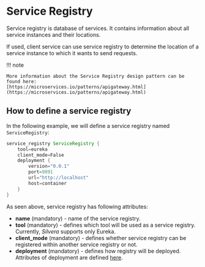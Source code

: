 # Service Registry

Service registry is database of services. It contains information about all service instances and their locations.

If used, client service can use service registry to determine the location of a service instance to which it wants to send requests.

!!! note

    More information about the Service Registry design pattern can be found here: 
    [https://microservices.io/patterns/apigateway.html](https://microservices.io/patterns/apigateway.html)


## How to define a service registry


In the following example, we will define a service registry named `ServiceRegistry`:

```java
service_registry ServiceRegistry {
    tool=eureka
    client_mode=False
    deployment {
        version="0.0.1"
        port=9091
        url="http://localhost"
        host=container
    }
}

```

As seen above, service registry has following attributes:

* **name** (mandatory) - name of the service registry.
* **tool** (mandatory) - defines which tool will be used as a service registry. Currently, *Silvera* supports only Eureka.
* **client_mode** (mandatory) - defines whether service registry can be registered within another service registry or not.
* **deployment** (mandatory) - defines how registry will be deployed. Attributes of deployment
are defined [here](deployment.md).

